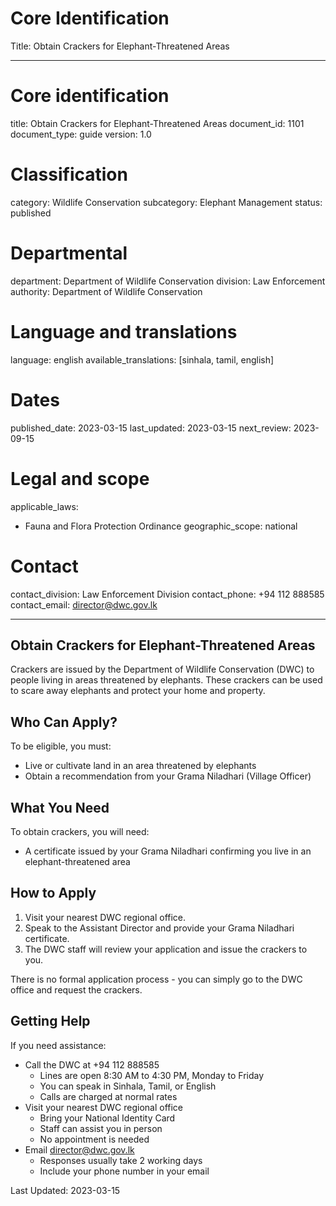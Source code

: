 # Core Identification
Title: Obtain Crackers for Elephant-Threatened Areas

---
# Core identification
title: Obtain Crackers for Elephant-Threatened Areas
document_id: 1101
document_type: guide
version: 1.0

# Classification
category: Wildlife Conservation
subcategory: Elephant Management
status: published

# Departmental
department: Department of Wildlife Conservation
division: Law Enforcement
authority: Department of Wildlife Conservation

# Language and translations
language: english
available_translations: [sinhala, tamil, english]

# Dates
published_date: 2023-03-15
last_updated: 2023-03-15
next_review: 2023-09-15

# Legal and scope
applicable_laws:
 - Fauna and Flora Protection Ordinance
geographic_scope: national

# Contact
contact_division: Law Enforcement Division
contact_phone: +94 112 888585
contact_email: director@dwc.gov.lk

---

## Obtain Crackers for Elephant-Threatened Areas

Crackers are issued by the Department of Wildlife Conservation (DWC) to people living in areas threatened by elephants. These crackers can be used to scare away elephants and protect your home and property.

## Who Can Apply?

To be eligible, you must:
- Live or cultivate land in an area threatened by elephants
- Obtain a recommendation from your Grama Niladhari (Village Officer)

## What You Need

To obtain crackers, you will need:
- A certificate issued by your Grama Niladhari confirming you live in an elephant-threatened area

## How to Apply

1. Visit your nearest DWC regional office.
2. Speak to the Assistant Director and provide your Grama Niladhari certificate.
3. The DWC staff will review your application and issue the crackers to you.

There is no formal application process - you can simply go to the DWC office and request the crackers.

## Getting Help

If you need assistance:

- Call the DWC at +94 112 888585
    - Lines are open 8:30 AM to 4:30 PM, Monday to Friday
    - You can speak in Sinhala, Tamil, or English
    - Calls are charged at normal rates
- Visit your nearest DWC regional office
    - Bring your National Identity Card
    - Staff can assist you in person
    - No appointment is needed
- Email director@dwc.gov.lk
    - Responses usually take 2 working days
    - Include your phone number in your email

Last Updated: 2023-03-15